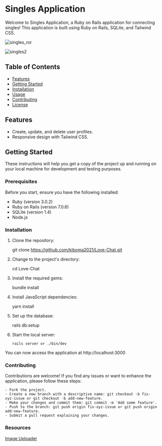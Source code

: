 # Singles Application

Welcome to Singles Application, a Ruby on Rails application for connecting singles! This application is built using Ruby on Rails, SQLite, and Tailwind CSS.

![singles_ror](https://github.com/kiboma2021/Love-Chat/assets/93031593/abed24b0-3c3f-4655-a311-34a4dcd5af62)

![singles2](https://github.com/kiboma2021/Love-Chat/assets/93031593/ac62c21f-f7d8-41d4-a875-89b534bb1ce2)


## Table of Contents

- [Features](#features)
- [Getting Started](#getting-started)
- [Installation](#installation)
- [Usage](#usage)
- [Contributing](#contributing)
- [License](#license)

## Features

- Create, update, and delete user profiles.
- Responsive design with Tailwind CSS.

## Getting Started

These instructions will help you get a copy of the project up and running on your local machine for development and testing purposes.

### Prerequisites

Before you start, ensure you have the following installed:

- Ruby (version 3.0.2)
- Ruby on Rails (version 7.0.6)
- SQLite (version 1.4)
- Node.js

### Installation

1. Clone the repository:

    git clone https://github.com/kiboma2021/Love-Chat.git

2. Change to the project\'s directory:

    cd Love-Chat

3. Install the required gems:

    bundle install

4. Install JavaScript dependencies:

    yarn install

5. Set up the database:

    rails db:setup

7. Start the local server:
    ```
    rails server or ./bin/dev

You can now access the application at http://localhost:3000


###  Contributing
Contributions are welcome! If you find any issues or want to enhance the application, please follow these steps:

    - Fork the project.
    - Create a new branch with a descriptive name: git checkout -b fix-xyz-issue or git checkout -b add-new-feature.
    - Make your changes and commit them: git commit -m 'Add some feature'.
    - Push to the branch: git push origin fix-xyz-issue or git push origin add-new-feature.
    - Submit a pull request explaining your changes.

### Resources
[Image Uploader](https://medium.com/@ehayne00/image-uploaders-in-a-ruby-on-rails-project-using-active-storage-1abdfe538426)
